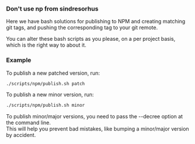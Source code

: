 

### Don't use np from sindresorhus

Here we have bash solutions for publishing to NPM and creating matching
git tags, and pushing the corresponding tag to your git remote.

You can alter these bash scripts as you please, on a per project basis,
which is the right way to about it.


### Example

To publish a new patched version, run:

```bash
./scripts/npm/publish.sh patch
```

To publish a new minor version, run:

```bash
./scripts/npm/publish.sh minor
```

To publish minor/major versions, you need to pass the --decree option at the command line. <br>
This will help you prevent bad mistakes, like bumping a minor/major version by accident.
